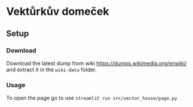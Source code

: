 # Vektůrkův domeček

## Setup
### Download
Download the latest dump from wiki
https://dumps.wikimedia.org/enwiki/
and extract it in the `wiki-data` folder.

### Usage
To open the page go to use `streamlit run src/vector_house/page.py`
